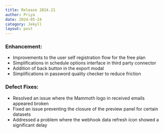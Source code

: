 ```yaml
---
title: Release 2024.21
author: Priya
date: 2024-05-24
category: Jekyll
layout: post
---
```

### Enhancement:
- Improvements to the user self registration flow for the free plan
- Simplifications in schedule options interface in third party connector
- Addition of back button in the export modal
- Simplifications in password quality checker to reduce friction

### Defect Fixes:
* Resolved an issue where the Mammoth logo in received emails appeared broken
* Fixed an issue preventing the closure of the preview panel for certain datasets
* Addressed a problem where the webhook data refresh icon showed a significant delay

